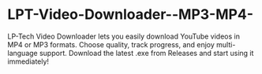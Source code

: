 # LPT-Video-Downloader--MP3-MP4-
LP-Tech Video Downloader lets you easily download YouTube videos in MP4 or MP3 formats. Choose quality, track progress, and enjoy multi-language support. Download the latest .exe from Releases and start using it immediately!
